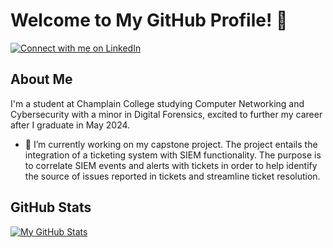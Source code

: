 # Welcome to My GitHub Profile! 👋
[![Connect with me on LinkedIn](https://img.shields.io/badge/-LinkedIn-blue?style=for-the-badge&logo=linkedin)](https://www.linkedin.com/in/zachary-morris-cncs)

<!-- 
Potential Title Code:
$${\color{lime}Welcome \space \color{lime}to \space \color{lime}my \space \color{lime}Github \space \color{lime}Profile!}$$
-->

## About Me

I'm a student at Champlain College studying Computer Networking and Cybersecurity with a minor in Digital Forensics, excited to further my career after I graduate in May 2024.

- 🔭 I’m currently working on my capstone project. The project entails the integration of a ticketing system with SIEM functionality. The purpose is to correlate SIEM events and alerts with tickets in order to help identify the source of issues reported in tickets and streamline ticket resolution.

## GitHub Stats
[![My GitHub Stats](https://github-readme-stats.vercel.app/api?username=Zacham17&show_icons=true&theme=radical)](https://github.com/Zacham17)

<!--
**Zacham17/Zacham17** is a ✨ _special_ ✨ repository because its `README.md` (this file) appears on your GitHub profile.

Here are some ideas to get you started:

- 🔭 I’m currently working on ...
- 🌱 I’m currently learning ...
- 👯 I’m looking to collaborate on ...
- 🤔 I’m looking for help with ...
- 💬 Ask me about ...
- 📫 How to reach me: ...
- 😄 Pronouns: ...
- ⚡ Fun fact: ...

## Contributions
Thank you for visiting my profile! If you find my projects interesting, don't hesitate to contribute or provide feedback.

[![GitHub Streak](https://github-readme-streak-stats.herokuapp.com/?user=Zacham17)](https://github.com/DenverCoder1/github-readme-streak-stats)

## Skills
- Databases: MongoDB, PostgreSQL, SQLite
- Tools & Technologies: Git, AWS
-->
